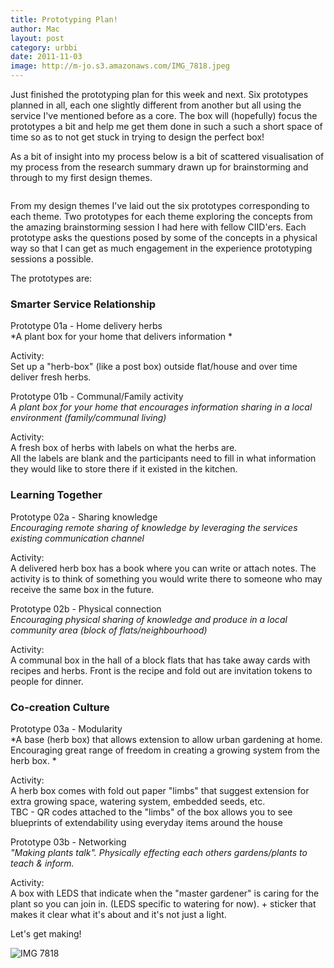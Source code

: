 ```yaml
---
title: Prototyping Plan!
author: Mac
layout: post
category: urbbi
date: 2011-11-03
image: http://m-jo.s3.amazonaws.com/IMG_7818.jpeg
---
```


Just finished the prototyping plan for this week and next. Six prototypes planned in all, each one slightly different from another but all using the service I've mentioned before as a core. The box will (hopefully) focus the prototypes a bit and help me get them done in such a such a short space of time so as to not get stuck in trying to design the perfect box! 

As a bit of insight into my process below is a bit of scattered visualisation of my process from the research summary drawn up for brainstorming and through to my first design themes.

<img src="http://m-jo.s3.amazonaws.com/process_map-01.jpeg" alt="" title="process_map-01"/> 

From my design themes I've laid out the six prototypes corresponding to each theme. Two prototypes for each theme exploring the concepts from the amazing brainstorming session I had here with fellow CIID'ers. Each prototype asks the questions posed by some of the concepts in a physical way so that I can get as much engagement in the experience prototyping sessions a possible.

The prototypes are:

### Smarter Service Relationship

Prototype 01a - Home delivery herbs  
*A plant box for your home that delivers information *

Activity:  
Set up a "herb-box" (like a post box) outside flat/house and over time deliver fresh herbs.

Prototype 01b - Communal/Family activity  
*A plant box for your home that encourages information sharing in a local environment (family/communal living)*

Activity:  
A fresh box of herbs with labels on what the herbs are.  
All the labels are blank and the participants need to fill in what information they would like to store there if it existed in the kitchen.

### Learning Together

Prototype 02a - Sharing knowledge  
*Encouraging remote sharing of knowledge by leveraging the services existing communication channel*

Activity:  
A delivered herb box has a book where you can write or attach notes. The activity is to think of something you would write there to someone who may receive the same box in the future.

Prototype 02b - Physical connection  
*Encouraging physical sharing of knowledge and produce in a local community area (block of flats/neighbourhood)*

Activity:  
A communal box in the hall of a block flats that has take away cards with recipes and herbs. Front is the recipe and fold out are invitation tokens to people for dinner.

### Co-creation Culture

Prototype 03a - Modularity  
*A base (herb box) that allows extension to allow urban gardening at home. Encouraging great range of freedom in creating a growing system from the herb box. *

Activity:  
A herb box comes with fold out paper "limbs" that suggest extension for extra growing space, watering system, embedded seeds, etc.  
TBC - QR codes attached to the "limbs" of the box allows you to see blueprints of extendability using everyday items around the house

Prototype 03b - Networking  
*"Making plants talk". Physically effecting each others gardens/plants to teach & inform.*

Activity:  
A box with LEDS that indicate when the "master gardener" is caring for the plant so you can join in. (LEDS specific to watering for now). + sticker that makes it clear what it's about and it's not just a light.

Let's get making!

<img src="http://m-jo.s3.amazonaws.com/IMG_7818.jpeg" alt="IMG 7818" title="IMG_7818.jpg" />